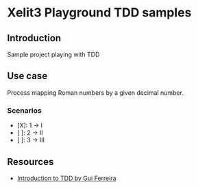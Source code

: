 # Xelit3 Playground TDD samples


## Introduction

Sample project playing with TDD


## Use case

Process mapping Roman numbers by a given decimal number.

### Scenarios

- [X]: 1 -> I
- [ ]: 2 -> II
- [ ]: 3 -> III


## Resources

- [Introduction to TDD by Gui Ferreira](https://www.youtube.com/watch?v=Ye_d99mHAXM&list=WL&index=1)